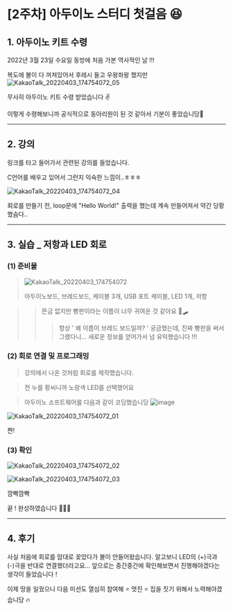 [2주차] 아두이노 스터디 첫걸음 😆
====
## 1. 아두이노 키트 수령
2022년 3월 23일 수요일 동방에 처음 가본 역사적인 날 !!! 

복도에 불이 다 꺼져있어서 후레시 들고 우왕좌왕 했지만
![KakaoTalk_20220403_174754072_05](https://user-images.githubusercontent.com/101860592/161420241-7ee533ca-b88a-49cc-9a4f-5dbc637a4277.jpg)

무사히 아두이노 키트 수령 받았습니다 ✌

이렇게 수령해보니까 공식적으로 동아리원이 된 것 같아서 기분이 좋았습니당🥴 


***


## 2. 강의
링크를 타고 들어가서 관련된 강의를 들었습니다. 

C언어를 배우고 있어서 그런지 익숙한 느낌이..ㅎㅎㅎ

![KakaoTalk_20220403_174754072_04](https://user-images.githubusercontent.com/101860592/161420339-c6cec3d5-9da2-4e43-b6b4-8530b0106f5d.jpg)

회로를 만들기 전, loop문에 "Hello World!" 출력을 했는데 계속 만들어져서 약간 당황했슴다..


***


## 3. 실습 _ 저항과 LED 회로
### (1) 준비물
> ![KakaoTalk_20220403_174754072](https://user-images.githubusercontent.com/101860592/161420407-30adb36c-a306-4f0c-bf56-81b8f5873db2.jpg)
> 
>  아두이노보드, 브레드보드, 케이블 3개, USB 포트 케이블, LED 1개, 저항

>  >   뜬금 없지만 빵판이라는 이름이 너무 귀여운 것 같아요 🍞🛹 
>  >  > 항상 ' 왜 이름이 브레드 보드일까? ' 궁금했는데, 진짜 빵판을 써서 그랬다니... 새로운 정보를 얻어가서 넘 유익했습니다 !!!




### (2) 회로 연결 및 프로그래밍
> 강의에서 나온 것처럼 회로를 제작했습니다.

> 전 누를 황씨니까 노랑색 LED를 선택했어요 

> 아두이노 소프트웨어를 다음과 같이 코딩했습니당
![image](https://user-images.githubusercontent.com/101860592/161420206-843021a4-1b20-49ea-8f45-2897eeac9118.png)



![KakaoTalk_20220403_174754072_01](https://user-images.githubusercontent.com/101860592/161420452-03ca92cb-90e7-4f8a-94fc-080d9a15cf04.jpg)

짠!


### (3) 확인


![KakaoTalk_20220403_174754072_02](https://user-images.githubusercontent.com/101860592/161420494-06d444d6-6e50-4379-be76-d8e6b238d95d.jpg)


![KakaoTalk_20220403_174754072_03](https://user-images.githubusercontent.com/101860592/161420496-59fbb175-725e-437c-82bf-efde839ebbc7.jpg)

깜빡깜빡


끝 ! 완성하였습니다 👏👏👏

***

## 4. 후기

사실 처음에 회로를 맘대로 꽂았다가 불이 안들어왔습니다. 
알고보니 LED의 (+)극과 (-)극을 반대로 연결했더라고요...
앞으로는 중간중간에 확인해보면서 진행해야겠다는 생각이 들었습니다 !

이제 땅을 일궜으니 다음 미션도 열심히 참여해 ⭐ 멋진 ⭐ 집을 짓기 위해서 노력해야겠습니당 🔥
